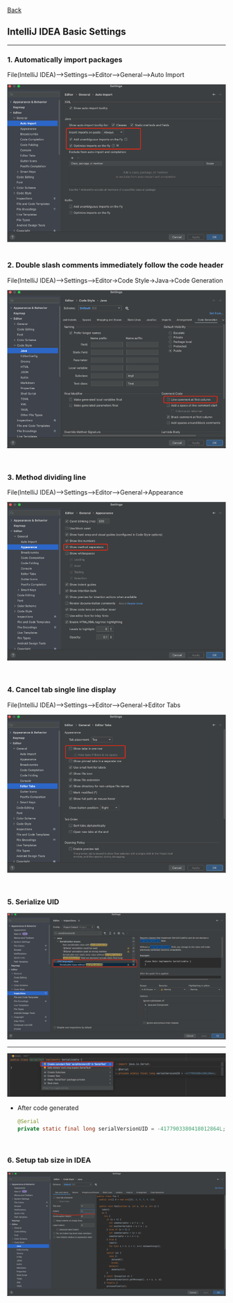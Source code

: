 [Back](README.md)

## IntelliJ IDEA Basic Settings

<hr>


### 1. Automatically import packages

File(IntelliJ IDEA)–>Settings–>Editor–>General–>Auto Import

![idea auto import](https://github.com/Elliot518/mcp-oss-tech/blob/main/ide/idea/auto_import.png?raw=true)
&nbsp;

### 2. Double slash comments immediately follow the code header

File(IntelliJ IDEA)–>Settings–>Editor->Code Style->Java->Code Generation

![comment nospace](https://github.com/Elliot518/mcp-oss-tech/blob/main/ide/idea/comment_nospace.png?raw=true)

&nbsp;

### 3. Method dividing line

File(IntelliJ IDEA)–>Settings–>Editor–>General->Appearance

![method separator](https://github.com/Elliot518/mcp-oss-tech/blob/main/ide/idea/method_separator.png?raw=true)

&nbsp;

### 4. Cancel tab single line display

File(IntelliJ IDEA)–>Settings–>Editor–>General->Editor Tabs

![no single tab](https://github.com/Elliot518/mcp-oss-tech/blob/main/ide/idea/no_single_tab.png?raw=true)

&nbsp;

### 5. Serialize UID

![serializable uid 1](https://github.com/Elliot518/mcp-oss-tech/blob/main/ide/idea/serializable_uid1.png?raw=true)
<hr>

![serializable uid 2](https://github.com/Elliot518/mcp-oss-tech/blob/main/ide/idea/serializable_uid2.png?raw=true)

- After code generated
    ```java
    @Serial
    private static final long serialVersionUID = -4177903380418012864L;
    ```
&nbsp;

### 6. Setup tab size in IDEA

![tab size](https://github.com/Elliot518/mcp-oss-tech/blob/main/ide/idea/IDEA_Tab_Size.png?raw=true)




